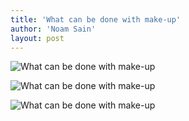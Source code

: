 ```yaml
---
title: 'What can be done with make-up'
author: 'Noam Sain'
layout: post
---
```


![What can be done with make-up](https://4.bp.blogspot.com/_8aN4krk1nsk/SyD6kTE0pqI/AAAAAAAAASo/jBNT3DBOV5Q/s1024/Mail+Attachment-2.jpeg "What can be done with make-up")

![What can be done with make-up](https://1.bp.blogspot.com/_8aN4krk1nsk/SyD6kNEicgI/AAAAAAAAASg/AipVQjJQrdU/s1024/Mail+Attachment-1.jpeg "What can be done with make-up")

![What can be done with make-up](https://3.bp.blogspot.com/_8aN4krk1nsk/SyD6k4CpH7I/AAAAAAAAASw/DfeW2bsK18g/s1024/Mail+Attachment.jpeg "What can be done with make-up")
